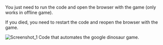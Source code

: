 You just need to run the code and open the browser with the game (only works in offline game). 

If you died, you need to restart the code and reopen the browser with the game.

![Screenshot_1](https://user-images.githubusercontent.com/71581584/139858408-0415362c-ccee-4eaa-b478-b80c5a60f24c.png)
Code that automates the google dinosaur game.



